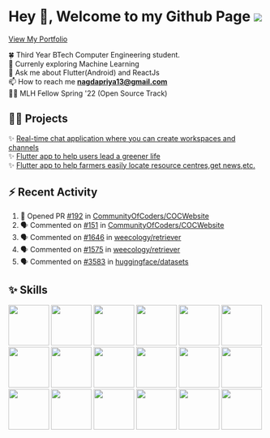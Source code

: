 # Hey 👋, Welcome to my Github Page ![](https://komarev.com/ghpvc/?username=pri1311&color=green)

[View My Portfolio](https://priyanagda.in)

🍀 Third Year BTech Computer Engineering student.<br/>
🌱 Currenly exploring Machine Learning<br/>
💬 Ask me about Flutter(Android) and ReactJs<br/>
📫 How to reach me **nagdapriya13@gmail.com**<br/>
👩‍💼 MLH Fellow Spring '22 (Open Source Track)

## 👨‍💻 Projects
✨ [Real-time chat application where you can create workspaces and channels](https://github.com/pri1311/crunch)<br/>
✨ [Flutter app to help users lead a greener life](https://github.com/pri1311/SyntaxError-Hackbash)<br/>
✨ [Flutter app to help farmers easily locate resource centres,get news,etc.](https://github.com/pri1311/KhetiBaadi)<br/>

## ⚡ Recent Activity
<!--START_SECTION:activity-->
1. 💪 Opened PR [#192](https://github.com/CommunityOfCoders/COCWebsite/pull/192) in [CommunityOfCoders/COCWebsite](https://github.com/CommunityOfCoders/COCWebsite)
2. 🗣 Commented on [#151](https://github.com/CommunityOfCoders/COCWebsite/issues/151) in [CommunityOfCoders/COCWebsite](https://github.com/CommunityOfCoders/COCWebsite)
3. 🗣 Commented on [#1646](https://github.com/weecology/retriever/issues/1646) in [weecology/retriever](https://github.com/weecology/retriever)
4. 🗣 Commented on [#1575](https://github.com/weecology/retriever/issues/1575) in [weecology/retriever](https://github.com/weecology/retriever)
5. 🗣 Commented on [#3583](https://github.com/huggingface/datasets/issues/3583) in [huggingface/datasets](https://github.com/huggingface/datasets)
<!--END_SECTION:activity-->


## ✨ Skills
<img height = "80px" src="https://github.com/yurijserrano/Github-Profile-Readme-Logos/blob/master/others/html.svg"></img>
<img height = "80px" src="https://github.com/yurijserrano/Github-Profile-Readme-Logos/blob/master/others/css.svg" /> 
<img height = "80px" src="https://github.com/yurijserrano/Github-Profile-Readme-Logos/blob/master/programming%20languages/javascript.svg" />
<img height = "80px" src="https://github.com/yurijserrano/Github-Profile-Readme-Logos/blob/master/frameworks/nodejs.svg" />
<img height = "80px" src="https://github.com/yurijserrano/Github-Profile-Readme-Logos/blob/master/text%20editors/vscode.svg" />
<img height = "80px" src="https://github.com/yurijserrano/Github-Profile-Readme-Logos/blob/master/cloud/github.svg" />
<img height = "80px" src="https://github.com/yurijserrano/Github-Profile-Readme-Logos/blob/master/databases/mongodb.svg" />
<img height = "80px" src="https://github.com/yurijserrano/Github-Profile-Readme-Logos/blob/master/cloud/firebase.svg" />
<img height = "80px" src="https://github.com/yurijserrano/Github-Profile-Readme-Logos/blob/master/others/git.svg"></img>
<img height = "80px" src="https://github.com/yurijserrano/Github-Profile-Readme-Logos/blob/master/frameworks/android.svg" /> 
<img height = "80px" src="https://github.com/yurijserrano/Github-Profile-Readme-Logos/blob/master/programming%20languages/c.svg" />
<img height = "80px" src="https://github.com/yurijserrano/Github-Profile-Readme-Logos/blob/master/programming%20languages/c++.svg" />
<img height = "80px" src="https://github.com/yurijserrano/Github-Profile-Readme-Logos/blob/master/programming%20languages/dart.svg" />
<img height = "80px" src="https://github.com/yurijserrano/Github-Profile-Readme-Logos/blob/master/frameworks/boostrap.svg" />
<img height = "80px" src="https://github.com/yurijserrano/Github-Profile-Readme-Logos/blob/master/frameworks/react.svg" />
<img height = "80px" src="https://github.com/yurijserrano/Github-Profile-Readme-Logos/blob/master/frameworks/flask.svg" />
<img height = "80px" src="https://github.com/yurijserrano/Github-Profile-Readme-Logos/blob/master/programming%20languages/python.svg" />
<img height = "80px" src="https://github.com/yurijserrano/Github-Profile-Readme-Logos/blob/master/programming%20languages/typescript.svg" />

